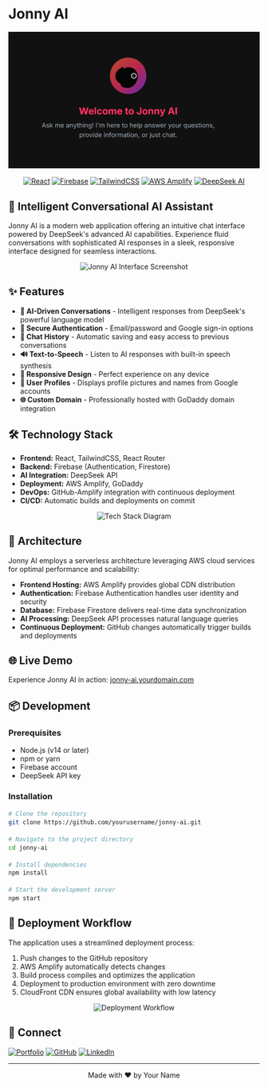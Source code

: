 # Jonny AI

![Jonny AI Banner](./public/Banner.png)

<div align="center">
  
  [![React](https://img.shields.io/badge/React-20232A?style=for-the-badge&logo=react&logoColor=61DAFB)](https://reactjs.org/)
  [![Firebase](https://img.shields.io/badge/Firebase-FFCA28?style=for-the-badge&logo=firebase&logoColor=black)](https://firebase.google.com/)
  [![TailwindCSS](https://img.shields.io/badge/Tailwind_CSS-38B2AC?style=for-the-badge&logo=tailwind-css&logoColor=white)](https://tailwindcss.com/)
  [![AWS Amplify](https://img.shields.io/badge/AWS_Amplify-FF9900?style=for-the-badge&logo=aws-amplify&logoColor=white)](https://aws.amazon.com/amplify/)
  [![DeepSeek AI](https://img.shields.io/badge/DeepSeek_AI-8833FF?style=for-the-badge&logo=ai&logoColor=white)](https://deepseek.com/)
  
</div>

## 🤖 Intelligent Conversational AI Assistant

Jonny AI is a modern web application offering an intuitive chat interface powered by DeepSeek's advanced AI capabilities. Experience fluid conversations with sophisticated AI responses in a sleek, responsive interface designed for seamless interactions.

<div align="center">
  <img src="https://via.placeholder.com/800x450/111111/ff3366?text=Jonny+AI+Screenshot" alt="Jonny AI Interface Screenshot" />
</div>

## ✨ Features

- **🧠 AI-Driven Conversations** - Intelligent responses from DeepSeek's powerful language model
- **🔐 Secure Authentication** - Email/password and Google sign-in options
- **💬 Chat History** - Automatic saving and easy access to previous conversations
- **🔊 Text-to-Speech** - Listen to AI responses with built-in speech synthesis
- **📱 Responsive Design** - Perfect experience on any device
- **👤 User Profiles** - Displays profile pictures and names from Google accounts
- **🌐 Custom Domain** - Professionally hosted with GoDaddy domain integration

## 🛠️ Technology Stack

- **Frontend:** React, TailwindCSS, React Router
- **Backend:** Firebase (Authentication, Firestore)
- **AI Integration:** DeepSeek API
- **Deployment:** AWS Amplify, GoDaddy
- **DevOps:** GitHub-Amplify integration with continuous deployment
- **CI/CD:** Automatic builds and deployments on commit

<div align="center">
  <img src="https://via.placeholder.com/600x300/111111/ff3366?text=Tech+Stack+Diagram" alt="Tech Stack Diagram" />
</div>

## 🚀 Architecture

Jonny AI employs a serverless architecture leveraging AWS cloud services for optimal performance and scalability:

- **Frontend Hosting:** AWS Amplify provides global CDN distribution
- **Authentication:** Firebase Authentication handles user identity and security
- **Database:** Firebase Firestore delivers real-time data synchronization
- **AI Processing:** DeepSeek API processes natural language queries
- **Continuous Deployment:** GitHub changes automatically trigger builds and deployments

## 🌐 Live Demo

Experience Jonny AI in action: [jonny-ai.yourdomain.com](https://jonny-ai.yourdomain.com)

## 📦 Development

### Prerequisites

- Node.js (v14 or later)
- npm or yarn
- Firebase account
- DeepSeek API key

### Installation

```bash
# Clone the repository
git clone https://github.com/yourusername/jonny-ai.git

# Navigate to the project directory
cd jonny-ai

# Install dependencies
npm install

# Start the development server
npm start
```

## 🔄 Deployment Workflow

The application uses a streamlined deployment process:

1. Push changes to the GitHub repository
2. AWS Amplify automatically detects changes
3. Build process compiles and optimizes the application
4. Deployment to production environment with zero downtime
5. CloudFront CDN ensures global availability with low latency

<div align="center">
  <img src="https://via.placeholder.com/600x300/111111/ff3366?text=Deployment+Workflow" alt="Deployment Workflow" />
</div>

## 🔗 Connect

[![Portfolio](https://img.shields.io/badge/Portfolio-5340ff?style=for-the-badge&logo=Google-chrome&logoColor=white)](https://yourportfolio.com/)
[![GitHub](https://img.shields.io/badge/GitHub-100000?style=for-the-badge&logo=github&logoColor=white)](https://github.com/yourusername)
[![LinkedIn](https://img.shields.io/badge/LinkedIn-0077B5?style=for-the-badge&logo=linkedin&logoColor=white)](https://linkedin.com/in/yourusername)

---

<div align="center">
  Made with ❤️ by Your Name
</div>
